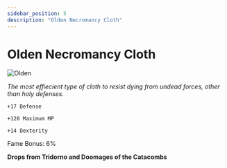```yaml
---
sidebar_position: 5
description: "Olden Necromancy Cloth"
---
```


# Olden Necromancy Cloth

![Olden](https://vwiki.valorserver.com/api/item/picture/olden%20necromancy%20cloth)

<i>The most effiecient type of cloth to resist dying from undead forces, other than holy defenses.</i>

    +17 Defense
    
    +120 Maximum MP
    
    +14 Dexterity
    
Fame Bonus: 6%

**Drops from Tridorno and Doomages of the Catacombs**

